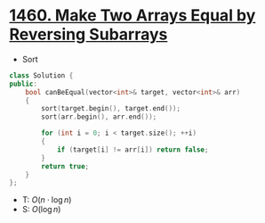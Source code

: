 # [1460\. Make Two Arrays Equal by Reversing Subarrays](https://leetcode.com/problems/make-two-arrays-equal-by-reversing-subarrays/)

- Sort

```cpp
class Solution {
public:
    bool canBeEqual(vector<int>& target, vector<int>& arr)
    {
        sort(target.begin(), target.end());
        sort(arr.begin(), arr.end());

        for (int i = 0; i < target.size(); ++i)
        {
            if (target[i] != arr[i]) return false;
        }
        return true;
    }
};
```

- T: $O(n \cdot \log n)$
- S: $O(\log n)$
